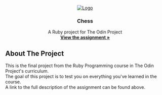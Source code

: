 <p align="center">
  <a href="https://www.theodinproject.com">
    <img src="https://www.theodinproject.com/assets/odin-logo-2d729f16279e9fc3b58ce847eacf07f883bdfc95eb23bb5064ed59d36ef551d6.svg" alt="Logo">
  </a>

  <h3 align="center">Chess</h3>

  <p align="center">
    A Ruby project for The Odin Project
    <br />
    <a href="https://www.theodinproject.com/courses/ruby-programming/lessons/ruby-final-project"><strong>View the assignment »</strong></a>
    <br />
  </p>
</p>

<!-- ABOUT THE PROJECT -->
## About The Project

This is the final project from the Ruby Programming course in The Odin Project's curriculum.<br />
The goal of this project is to test you on everything you've learned in the course.<br />
A link to the full description of the assignment can be found above.

